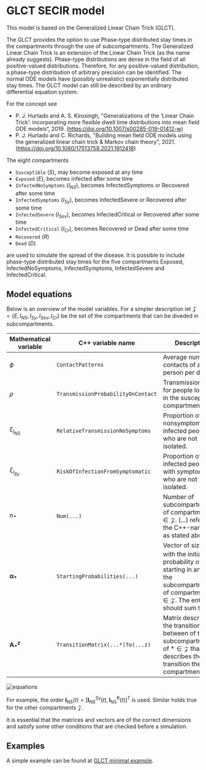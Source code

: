 # GLCT SECIR model

This model is based on the Generalized Linear Chain Trick (GLCT). 

The GLCT provides the option to use Phase-type distributed stay times in the compartments through the use of subcompartments. The Generalized Linear Chain Trick is an extension of the Linear Chain Trick (as the name already suggests). Phase-type distributions are dense in the field of all positive-valued distributions. Therefore, for any positive-valued distribution, a phase-type distribution of arbitrary precision can be identified.
The normal ODE models have (possibly unrealistic) exponentially distributed stay times.
The GLCT model can still be described by an ordinary differential equation system.

For the concept see 
- P. J. Hurtado and A. S. Kirosingh, "Generalizations of the ‘Linear Chain Trick’: incorporating more flexible dwell time distributions into mean field ODE models“, 2019. (https://doi.org/10.1007/s00285-019-01412-w)
- P. J. Hurtado and C. Richards, "Building mean field ODE models using the generalized linear chain trick & Markov chain theory", 2021. (https://doi.org/10.1080/17513758.2021.1912418)

The eight compartments 
- `Susceptible` ($S$), may become exposed at any time
- `Exposed` ($E$), becomes infected after some time
- `InfectedNoSymptoms` ($I_{NS}$), becomes InfectedSymptoms or Recovered after some time
- `InfectedSymptoms` ($I_{Sy}$), becomes InfectedSevere or Recovered after some time
- `InfectedSevere` ($I_{Sev}$), becomes InfectedCritical or Recovered after some time
- `InfectedCritical` ($I_{Cr}$), becomes Recovered or Dead after some time
- `Recovered` ($R$)
- `Dead` ($D$)

are used to simulate the spread of the disease. 
It is possible to include phase-type distributed stay times for the five compartments Exposed, InfectedNoSymptoms, InfectedSymptoms, InfectedSevere and InfectedCritical.

## Model equations
Below is an overview of the model variables. For a simpler description let $\mathcal{Z}=\{E,I_{NS},I_{Sy},I_{Sev},I_{Cr}\}$ be the set of the compartments that can be diveded in subcompartments.

| Mathematical variable                   | C++ variable name | Description |
|---------------------------- | --------------- | -------------------------------------------------------------------------------------------------- |
| $\phi$                      |  `ContactPatterns`               | Average number of contacts of a person per day. |
| $\rho$                      |  `TransmissionProbabilityOnContact`               | Transmission risk for people located in the susceptible compartments. |
| $\xi_{I_{NS}}$               |  `RelativeTransmissionNoSymptoms`               | Proportion of nonsymptomatically infected people who are not isolated. |
| $\xi_{I_{Sy}}$               | `RiskOfInfectionFromSymptomatic`                | Proportion of infected people with symptomps who are not isolated. |
| $n_{*}$                         |  `Num(...)`  | Number of subcompartments of compartment $*\in\mathcal{Z}$. (...) refers to the C++-name of $*$ as stated above.|
| $\boldsymbol{\alpha_{*}}$                    |  `StartingProbabilities(...)`               | Vector of size $n_{*}$ with the initial probability of starting in any of the subcompartments of compartment $*\in\mathcal{Z}$. The entries should sum to $1$. |
| $\mathbf{A_{*}^{z}}$                    |  `TransitionMatrix(...*)To(...z)`               | Matrix describing the transitions in between of the subcompartments of $*\in\mathcal{Z}$ that describes the transition the the compartment $z$. |

![equations](https://github.com/SciCompMod/memilio/assets/70579874/e1da5e1d-e719-4c16-9f14-45374be7c353)


For example, the order $\mathbf{I_{\text{NS}}}(t)=[\mathbf{I_{\text{NS}}^{\text{Sy}}}(t),\mathbf{I_{\text{NS}}^{\text{R}}}(t)]^{T}$ is used. Similar holds true for the other compartments $\mathcal{Z}$. 

It is essential that the matrices and vectors are of the correct dimensions and satisfy some other conditions that are checked before a simulation.
## Examples

A simple example can be found at [GLCT minimal example](../../examples/glct_secir.cpp).
